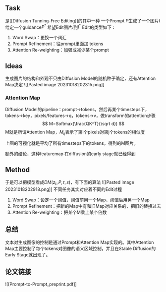 ## Task
是[[Diffusion Tunning-Free Editing]]的其中一种
一个Prompt $P$生成了一个图片$I$
给定一个guidance$P^*$  希望Edit图片$I$到$I^*$
Edit的类型如下：
1. Word Swap：更换一个词汇
2. Prompt Refinement：往prompt里面加 tokens
3. Attention Re-weighting：加强或减少某个prompt
## Ideas
生成图片的结构和外观不只由Diffusion Model的随机种子确定，还有Attention Map决定
![[Pasted image 20231018202315.png]]
### Attention Map
Diffusion Model的pipeline：prompt->tokens，然后再某个timesteps下，tokens->key，pixels/features->q，tokens->v，做transform的attention步骤
$$
M=Softmax(\frac{QK^T}{\sqrt d})
$$
M就是所谓Attention Map，$M_{ij}$表示了第i个pixels对第j个tokens的相似度

上图的可视化就是平均了所有timesteps下的tokens，得到的M图片。

额外的结论，这种featuremap 在diffusion的early stage就已经得到

## Method
于是可以把模型看成$DM(z_t,P,t,s)$，有下面的算法
![[Pasted image 20231018202918.png]]
不同任务其实对应着不同的Edit过程
1. Word Swap：设定一个阈值，阈值前用一个Map，阈值后用另一个Map
2. Prompt Refinement：把新的Map中有和旧Map对应关系的，把旧的替换过去
3. Attention Re-weighting：把某个M乘上某个倍数
## 总结

文本对生成图像的控制是通过Prompt和Attention Map实现的。其中Attention Map主要控制了每个tokens对图像的语义区域控制，并且在Stable Diffusion的Early Stage就出现了。
## 论文链接
![[Prompt-to-Prompt_preprint.pdf]]